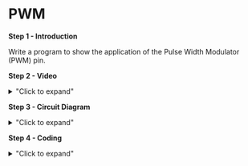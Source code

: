 # PWM 

**Step 1 - Introduction** </br>

Write a program to show the application of the Pulse Width Modulator (PWM) pin.

**Step 2 - Video** </br>

<details>
<summary>"Click to expand"</summary>
</br>
Youtube link here --> https://www.youtube.com/embed/Oo4tHA2HMq4 </br>
</br>

[![Example 2](https://img.youtube.com/vi/Oo4tHA2HMq4/0.jpg)](https://www.youtube.com/watch?v=Oo4tHA2HMq4)
</details>

**Step 3 - Circuit Diagram** <br/>

<details>
<summary>"Click to expand"</summary>
<p align = "centre">
  <img src="https://github.com/Basitzaky/Embedded_System/blob/main/Week%2005/Example%202/Week%205.PNG" width = "550" height = "300" />   <img src="https://github.com/Basitzaky/Embedded_System/blob/main/Week%2005/Example%202/Example%202.jpg" width = "396" height = "300" />
  
&nbsp; &nbsp; &nbsp; &nbsp; &nbsp; &nbsp; &nbsp; &nbsp; &nbsp; &nbsp; &nbsp; &nbsp; &nbsp; &nbsp; &nbsp; &nbsp; &nbsp; &nbsp; &nbsp; &nbsp; &nbsp; &nbsp; &nbsp; &nbsp; Frtizing &nbsp; &nbsp; &nbsp; &nbsp; &nbsp; &nbsp; &nbsp; &nbsp; &nbsp; &nbsp; &nbsp; &nbsp; &nbsp; &nbsp; &nbsp; &nbsp; &nbsp; &nbsp; &nbsp; &nbsp; &nbsp; &nbsp; &nbsp; &nbsp; &nbsp; &nbsp; &nbsp; &nbsp; &nbsp; &nbsp; &nbsp; &nbsp; &nbsp; &nbsp; &nbsp; &nbsp; &nbsp; &nbsp; &nbsp; &nbsp; &nbsp; &nbsp; &nbsp; &nbsp; &nbsp; &nbsp; &nbsp; &nbsp; &nbsp; &nbsp; &nbsp; Actual &nbsp; &nbsp; &nbsp; &nbsp; &nbsp; &nbsp; &nbsp; &nbsp; &nbsp; &nbsp; &nbsp; &nbsp; &nbsp; &nbsp; &nbsp; &nbsp; &nbsp; &nbsp;
</details>

**Step 4 - Coding** <br/> 

<details>
<summary>"Click to expand"</summary>
</br>  
You can look at the code here --> <a href="https://github.com/Basitzaky/Embedded_System/blob/main/Week%2006/PWM.ino">Arduino Code</a> </br>
</br>

![PWM](https://user-images.githubusercontent.com/56385955/100682927-32898280-33b2-11eb-84ff-daeb1c403b50.PNG)

</details>


